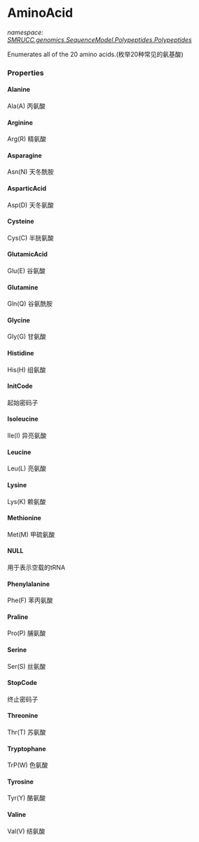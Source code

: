 ﻿# AminoAcid
_namespace: [SMRUCC.genomics.SequenceModel.Polypeptides.Polypeptides](./index.md)_

Enumerates all of the 20 amino acids.(枚举20种常见的氨基酸)




### Properties

#### Alanine
Ala(A) 丙氨酸
#### Arginine
Arg(R) 精氨酸
#### Asparagine
Asn(N) 天冬酰胺
#### AsparticAcid
Asp(D) 天冬氨酸
#### Cysteine
Cys(C) 半胱氨酸
#### GlutamicAcid
Glu(E) 谷氨酸
#### Glutamine
Gln(Q) 谷氨酰胺
#### Glycine
Gly(G) 甘氨酸
#### Histidine
His(H) 组氨酸
#### InitCode
起始密码子
#### Isoleucine
Ile(I) 异亮氨酸
#### Leucine
Leu(L) 亮氨酸
#### Lysine
Lys(K) 赖氨酸
#### Methionine
Met(M) 甲硫氨酸
#### NULL
用于表示空载的tRNA
#### Phenylalanine
Phe(F) 苯丙氨酸
#### Praline
Pro(P) 脯氨酸
#### Serine
Ser(S) 丝氨酸
#### StopCode
终止密码子
#### Threonine
Thr(T) 苏氨酸
#### Tryptophane
TrP(W) 色氨酸
#### Tyrosine
Tyr(Y) 酪氨酸
#### Valine
Val(V) 结氨酸
